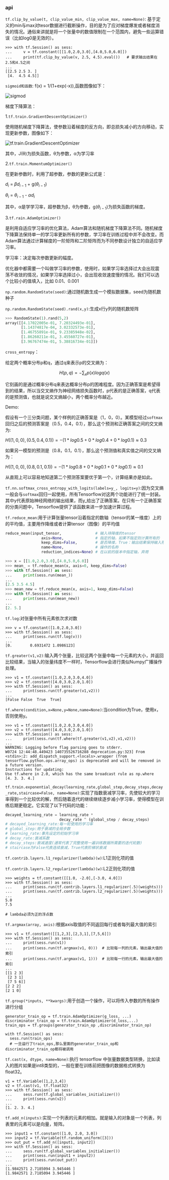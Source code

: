 ### api
`tf.clip_by_value(t, clip_value_min, clip_value_max, name=None)`: 基于定义的min与max对tesor数据进行截断操作，目的是为了应对梯度爆发或者梯度消失的情况。通俗来讲就是将一个张量中的数值限制在一个范围内，避免一些运算错误（比如log0是无效的）。

```
>>> with tf.Session() as sess:
...     v = tf.constant([[1.0,2.0,3.0],[4.0,5.0,6.0]])
...     print(tf.clip_by_value(v, 2.5, 4.5).eval())   # 要求输出结果在2.5和4.5之间
... 
[[2.5 2.5 3. ]
 [4.  4.5 4.5]]
```



`sigmoid和函数`: f(x) = 1/(1+exp(-x)),函数图像如下：


![sigmod](https://images2015.cnblogs.com/blog/1204043/201707/1204043-20170721183401542-1855738269.png)

梯度下降算法：

1.`tf.train.GradientDescentOptimizer()`

使用随机梯度下降算法，使参数沿着梯度的反方向，即总损失减小的方向移动，实现更新参数，图像如下：

![tf.train.GradientDescentOptimizer](https://upload-images.jianshu.io/upload_images/3070770-4b6c06932b494d6d.jpg?imageMogr2/auto-orient/strip%7CimageView2/2/w/348/format/webp)

其中，J(θ)为损失函数，θ为参数，α为学习率

2.`tf.train.MomentumOptimizer()`

在更新参数时，利用了超参数，参数的更新公式是：

$d_i$ = $βd_{i-1}$ + g($θ_{i-1}$)

$θ_i$ = $θ_{i-1}$ - $αd_i$

其中，α是学学习率，超参数为β，θ为参数，g($θ_{i-1}$)为损失函数的梯度。



3.`tf.rain.AdamOptimizer()`

是利用自适应学习率的优化算法，Adam算法和随机梯度下降算法不同。随机梯度下降算法保持单一的学习率更新所有的参数，学习率在训练过程中并不会改变。而Adam算法通过计算梯度的一阶矩阵和二阶矩阵而为不同参数设计独立的自适应学习率。

学习率：决定每次参数更新的幅度。

优化器中都需要一个叫做学习率的参数，使用时，如果学习率选择过大会出现震 荡不收敛的情况，如果学习率选择过小，会出现收敛速度慢的情况。我们可以选 个比较小的值填入，比如 0.01、0.001



`np.random.RandomState(seed)`:通过随机数生成一个模拟数据集，seed为随机数种子

`np.random.RandomState(seed).rand(x,y)`:生成x行y列的随机数矩阵

```python
>>> RandomState(1).rand(5,2)
array([[4.17022005e-01, 7.20324493e-01],
       [1.14374817e-04, 3.02332573e-01],
       [1.46755891e-01, 9.23385948e-02],
       [1.86260211e-01, 3.45560727e-01],
       [3.96767474e-01, 5.38816734e-01]])
```



`cross_entropy`：

给定两个概率分布p和q，通过q来表示p的交叉熵为：

$$H(p,q) = -\sum_xp(x)logq(x)$$

它刻画的是通过概率分布q来表达概率分布p的困难程度。因为正确答案是希望得到的结果，所以当交叉熵作为神经网络损失函数时，p代表的是正确答案，q代表的是预测值，也就是说交叉熵越小，两个概率分布越近。

Demo:

假设有一个三分类问题，某个样例的正确答案是（1，0，0）。某模型经过`softmax`回归之后的预测答案是（0.5，0.4，0.1），那么这个预测和正确答案之间的交叉熵为:

$H((1,0,0),(0.5,0.4,0.1)) = -(1*log0.5 + 0*log0.4 + 0*log0.1) ≈0.3$

如果另一模型的预测是（0.8，0.1，0.1），那么这个预测值和真实值之间的交叉熵为：

$H((1,0,0),(0.8,0.1,0.1)) = -(1*log0.8 + 0*log0.1 + 0*log0.1) ≈0.1$

从直观上可以容易地知道第二个预测答案要优于第一个，计算结果亦是如此。



`tf.nn.softmax_cross_entropy_with_logits(labels=y_, logits=y)`:因为交叉熵一般会与`softmax`回归一起使用，所有Tensorflow对这两个功能进行了统一封装。其中y代表原始神经网络的输出结果，而y_给出了正确答案。在只有一个正确答案的分类问题中，Tensorflow提供了该函数来进一步加速计算过程。



`tf.reduce_mean`:用于计算张量tensor沿着指定的数轴（tensor的某一维度）上的的平均值，主要用作降维或者计算tensor（图像）的平均值

```python
reduce_mean(input_tensor,               # 输入待降维的tensor
                axis=None,              # 指定的轴，如果不指定则计算所有的
                keep_dims=False,        # 是否降维，True：输出结果保持输入形状,False:降维
                name=None,              # 操作的名称
                reduction_indices=None) # 在以前的版本中指定轴，弃用

>>> x = [[1.0,2.0,3.0],[4.0,5.0,6.0]]
>>> mean_ = tf.reduce_mean(x, axis=0, keep_dims=False)
>>> with tf.Session() as sess:
...     print(sess.run(mean_))
... 
[2.5 3.5 4.5]
>>> mean_new = tf.reduce_mean(x, axis=1, keep_dims=False)
>>> with tf.Session() as sess:
...     print(sess.run(mean_new))
... 
[2. 5.]
```

`tf.log`:对张量中所有元素依次求对数

```
>>> v = tf.constant([1.0,2.0,3.0])
>>> with tf.Session() as sess:
...     print(sess.run(tf.log(v)))
... 
[0.        0.6931472 1.0986123]
```



`tf.greater(v1,v2)`:输入两个张量，比较这两个张量中每一个元素的大小，并返回比较结果，当输入的张量纬度不一样时，Tensorflow会进行类似Numpy广播操作处理。

```
>>> v1 = tf.constant([1.0,2.0,3.0,4.0])
>>> v2 = tf.constant([4.0,3.0,2.0,1.0])
>>> with tf.Session() as sess:
...     print(sess.run(tf.greater(v1,v2)))
... 
[False False  True  True]
```

`tf.where(condition,x=None,y=None,name=None)`:当condition为True，使用x，否则使用y。

```
>>> v1 = tf.constant([1.0,2.0,3.0,4.0])
>>> v2 = tf.constant([4.0,3.0,2.0,1.0])
>>> with tf.Session() as sess:
...     print(sess.run(tf.where(tf.greater(v1,v2),v1,v2)))
... 
WARNING: Logging before flag parsing goes to stderr.
W0724 12:44:48.449423 140735526716288 deprecation.py:323] From <stdin>:2: add_dispatch_support.<locals>.wrapper (from tensorflow.python.ops.array_ops) is deprecated and will be removed in a future version.
Instructions for updating:
Use tf.where in 2.0, which has the same broadcast rule as np.where
[4. 3. 3. 4.]
```

`tf.train.exponential_decay(learning_rate,global_step,decay_steps,decay_rate,staircase=False,
name=None)`:实现了指数衰减学习率，先使较大的学习率得到一个比较优的解，然后随着迭代的继续继续逐步减小学习率，使得模型在训练后期更稳定。它实现了以下代码的功能：

```python
decayed_learning_rate = learning_rate *
                        decay_rate ^ (global_step / decay_steps)
# decayed_learning_rate:每一轮使用的学习率
# global_step:用于衰减的全局步数
# learning_rate:事先设定的初始学习率
# decay_rate:衰减系数
# decay_steps:衰减速度(通常代表了完整使用一遍训练数据所需要的迭代轮数)
# staircase为False代表连续衰减，True代表阶梯状衰减
```



`tf.contrib.layers.l1_regularizer(lambda)(w)`:L1正则化项的值

`tf.contrib.layers.l2_regularizer(lambda)(w)`:L2正则化项的值

 ```
>>> weights = tf.constant([[1.0, -2.0],[-3.0, 4.0]])
>>> with tf.Session() as sess:
...     print(sess.run(tf.contrib.layers.l1_regularizer(.5)(weights)))
...     print(sess.run(tf.contrib.layers.l2_regularizer(.5)(weights)))
... 
5.0
7.5

# lambda必须为正的浮点数
 ```



`tf.argmax(array, axis)`:根据axis取值的不同返回每行或者每列最大值的索引

```
>>> v1 = tf.constant([[1,2,3],[2,3,1],[7,5,6]])
>>> with tf.Session() as sess:
...     print(sess.run(v1))
...     print(sess.run(tf.argmax(v1, 0)))  # 比较每一列的元素，输出最大值的索引
...     print(sess.run(tf.argmax(v1, 1)))  # 比较每一行的元素，输出最大值的索引
... 
[[1 2 3]
 [2 3 1]
 [7 5 6]]
[2 2 2]
[2 1 0]
```



`tf.group(*inputs, **kwargs)`:用于创造一个操作，可以将传入参数的所有操作进行分组

```
generator_train_op = tf.train.AdamOptimizer(g_loss, ...)
discriminator_train_op = tf.train.AdamOptimizer(d_loss,...)
train_ops = tf.groups(generator_train_op ,discriminator_train_op)

with tf.Session() as sess:
  sess.run(train_ops) 
  # 一旦运行了train_ops,那么里面的generator_train_op和discriminator_train_op都将被调用
```

`tf.cast(x, dtype, name=None)`:执行 tensorflow 中张量数据类型转换，比如读入的图片如果是int8类型的，一般在要在训练前把图像的数据格式转换为float32。

```
v1 = tf.Variable([1,2,3,4])
v2 = tf.cast(v1, tf.float32)
>>> with tf.Session() as sess:
...     sess.run(tf.global_variables_initializer())
...     print(sess.run(v2))
... 
[1. 2. 3. 4.]
```

`tf.add_n(inputs)`:实现一个列表的元素的相加。就是输入的对象是一个列表，列表里的元素可以是向量，矩阵。

```
>>> input1 = tf.constant([1.0, 2.0, 3.0])
>>> input2 = tf.Variable(tf.random_uniform([3]))
>>> out_put = tf.add_n([input1, input2])
>>> with tf.Session() as sess:
...     sess.run(tf.global_variables_initializer())
...     print(sess.run(input1 + input2))
...     print(sess.run(out_put))
... 
[1.9842571 2.7185094 3.945446 ]
[1.9842571 2.7185094 3.945446 ]
```

